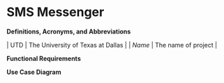 # SMS Messenger

**Definitions, Acronyms, and Abbreviations**

|   UTD  | The University of Texas at Dallas | 
| *Name* |        The name of project        | 


**Functional Requirements**


**Use Case Diagram**


